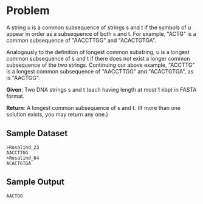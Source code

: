 # Problem

A string u is a common subsequence of strings s and t if the symbols of u appear in order as a subsequence of both s and t. For example, "ACTG" is a common subsequence of "AACCTTGG" and "ACACTGTGA".

Analogously to the definition of longest common substring, u is a longest common subsequence of s and t if there does not exist a longer common subsequence of the two strings. Continuing our above example, "ACCTTG" is a longest common subsequence of "AACCTTGG" and "ACACTGTGA", as is "AACTGG".

**Given**: Two DNA strings s and t (each having length at most 1 kbp) in FASTA format.

**Return**: A longest common subsequence of s and t. (If more than one solution exists, you may return any one.)

## Sample Dataset

```
>Rosalind_23
AACCTTGG
>Rosalind_64
ACACTGTGA
```

## Sample Output

```
AACTGG
```
